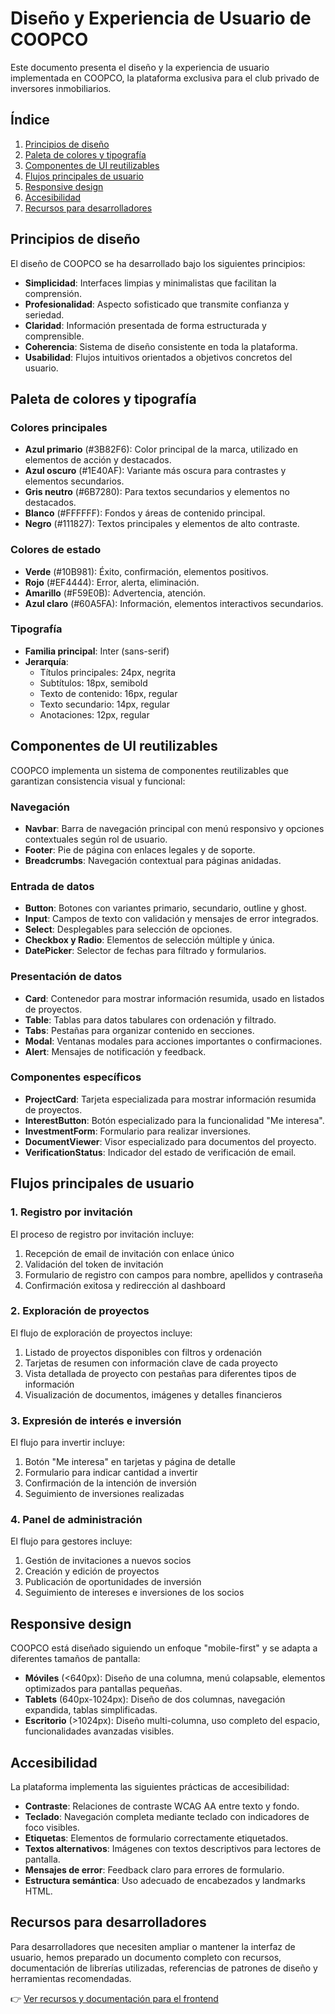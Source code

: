 # Diseño y Experiencia de Usuario de COOPCO

Este documento presenta el diseño y la experiencia de usuario implementada en COOPCO, la plataforma exclusiva para el club privado de inversores inmobiliarios.

## Índice
1. [Principios de diseño](#principios-de-diseño)
2. [Paleta de colores y tipografía](#paleta-de-colores-y-tipografía)
3. [Componentes de UI reutilizables](#componentes-de-ui-reutilizables)
4. [Flujos principales de usuario](#flujos-principales-de-usuario)
5. [Responsive design](#responsive-design)
6. [Accesibilidad](#accesibilidad)
7. [Recursos para desarrolladores](#recursos-para-desarrolladores)

## Principios de diseño

El diseño de COOPCO se ha desarrollado bajo los siguientes principios:

- **Simplicidad**: Interfaces limpias y minimalistas que facilitan la comprensión.
- **Profesionalidad**: Aspecto sofisticado que transmite confianza y seriedad.
- **Claridad**: Información presentada de forma estructurada y comprensible.
- **Coherencia**: Sistema de diseño consistente en toda la plataforma.
- **Usabilidad**: Flujos intuitivos orientados a objetivos concretos del usuario.

## Paleta de colores y tipografía

### Colores principales
- **Azul primario** (#3B82F6): Color principal de la marca, utilizado en elementos de acción y destacados.
- **Azul oscuro** (#1E40AF): Variante más oscura para contrastes y elementos secundarios.
- **Gris neutro** (#6B7280): Para textos secundarios y elementos no destacados.
- **Blanco** (#FFFFFF): Fondos y áreas de contenido principal.
- **Negro** (#111827): Textos principales y elementos de alto contraste.

### Colores de estado
- **Verde** (#10B981): Éxito, confirmación, elementos positivos.
- **Rojo** (#EF4444): Error, alerta, eliminación.
- **Amarillo** (#F59E0B): Advertencia, atención.
- **Azul claro** (#60A5FA): Información, elementos interactivos secundarios.

### Tipografía
- **Familia principal**: Inter (sans-serif)
- **Jerarquía**:
  - Títulos principales: 24px, negrita
  - Subtítulos: 18px, semibold
  - Texto de contenido: 16px, regular
  - Texto secundario: 14px, regular
  - Anotaciones: 12px, regular

## Componentes de UI reutilizables

COOPCO implementa un sistema de componentes reutilizables que garantizan consistencia visual y funcional:

### Navegación
- **Navbar**: Barra de navegación principal con menú responsivo y opciones contextuales según rol de usuario.
- **Footer**: Pie de página con enlaces legales y de soporte.
- **Breadcrumbs**: Navegación contextual para páginas anidadas.

### Entrada de datos
- **Button**: Botones con variantes primario, secundario, outline y ghost.
- **Input**: Campos de texto con validación y mensajes de error integrados.
- **Select**: Desplegables para selección de opciones.
- **Checkbox y Radio**: Elementos de selección múltiple y única.
- **DatePicker**: Selector de fechas para filtrado y formularios.

### Presentación de datos
- **Card**: Contenedor para mostrar información resumida, usado en listados de proyectos.
- **Table**: Tablas para datos tabulares con ordenación y filtrado.
- **Tabs**: Pestañas para organizar contenido en secciones.
- **Modal**: Ventanas modales para acciones importantes o confirmaciones.
- **Alert**: Mensajes de notificación y feedback.

### Componentes específicos
- **ProjectCard**: Tarjeta especializada para mostrar información resumida de proyectos.
- **InterestButton**: Botón especializado para la funcionalidad "Me interesa".
- **InvestmentForm**: Formulario para realizar inversiones.
- **DocumentViewer**: Visor especializado para documentos del proyecto.
- **VerificationStatus**: Indicador del estado de verificación de email.

## Flujos principales de usuario

### 1. Registro por invitación
El proceso de registro por invitación incluye:
1. Recepción de email de invitación con enlace único
2. Validación del token de invitación
3. Formulario de registro con campos para nombre, apellidos y contraseña
4. Confirmación exitosa y redirección al dashboard

### 2. Exploración de proyectos
El flujo de exploración de proyectos incluye:
1. Listado de proyectos disponibles con filtros y ordenación
2. Tarjetas de resumen con información clave de cada proyecto
3. Vista detallada de proyecto con pestañas para diferentes tipos de información
4. Visualización de documentos, imágenes y detalles financieros

### 3. Expresión de interés e inversión
El flujo para invertir incluye:
1. Botón "Me interesa" en tarjetas y página de detalle
2. Formulario para indicar cantidad a invertir
3. Confirmación de la intención de inversión
4. Seguimiento de inversiones realizadas

### 4. Panel de administración
El flujo para gestores incluye:
1. Gestión de invitaciones a nuevos socios
2. Creación y edición de proyectos
3. Publicación de oportunidades de inversión
4. Seguimiento de intereses e inversiones de los socios

## Responsive design

COOPCO está diseñado siguiendo un enfoque "mobile-first" y se adapta a diferentes tamaños de pantalla:

- **Móviles** (<640px): Diseño de una columna, menú colapsable, elementos optimizados para pantallas pequeñas.
- **Tablets** (640px-1024px): Diseño de dos columnas, navegación expandida, tablas simplificadas.
- **Escritorio** (>1024px): Diseño multi-columna, uso completo del espacio, funcionalidades avanzadas visibles.

## Accesibilidad

La plataforma implementa las siguientes prácticas de accesibilidad:

- **Contraste**: Relaciones de contraste WCAG AA entre texto y fondo.
- **Teclado**: Navegación completa mediante teclado con indicadores de foco visibles.
- **Etiquetas**: Elementos de formulario correctamente etiquetados.
- **Textos alternativos**: Imágenes con textos descriptivos para lectores de pantalla.
- **Mensajes de error**: Feedback claro para errores de formulario.
- **Estructura semántica**: Uso adecuado de encabezados y landmarks HTML.

## Recursos para desarrolladores

Para desarrolladores que necesiten ampliar o mantener la interfaz de usuario, hemos preparado un documento completo con recursos, documentación de librerías utilizadas, referencias de patrones de diseño y herramientas recomendadas.

👉 [Ver recursos y documentación para el frontend](ui-resources.md) 